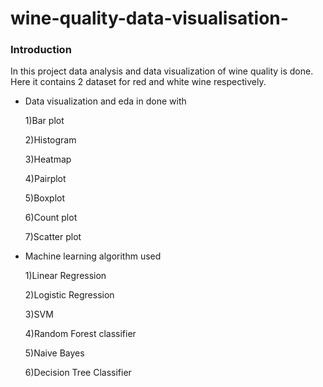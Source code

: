 # wine-quality-data-visualisation-
### Introduction 
In this project data analysis and data visualization of wine quality is done.
Here it contains 2 dataset for red and white wine respectively. 

- Data visualization and eda in done with 

  1)Bar plot

  2)Histogram 

  3)Heatmap 

  4)Pairplot 

  5)Boxplot 

  6)Count plot 

  7)Scatter plot

- Machine learning algorithm used 

  1)Linear Regression 

  2)Logistic Regression 

  3)SVM

  4)Random Forest classifier 

  5)Naive Bayes 

  6)Decision Tree Classifier 

